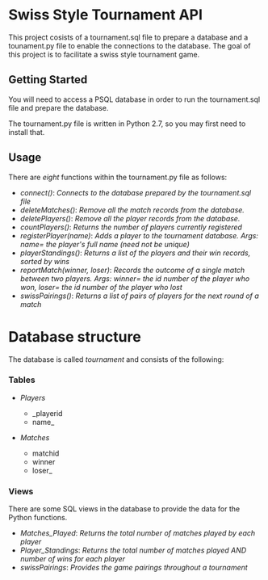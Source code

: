 # Swiss Style Tournament API

This project cosists of a tournament.sql file to prepare a database and a tounament.py file to enable the connections to the database. The goal of this  project is to facilitate a swiss style tournament game.

## Getting Started

You will need to access a PSQL database in order to run the tournament.sql file and prepare the database.

The tournament.py file is written in Python 2.7, so you may first need to install that.

## Usage

There are *eight* functions within the tournament.py file as follows:

* *connect()*: _Connects to the database prepared by the tournament.sql file_
* *deleteMatches()*: _Remove all the match records from the database._
* *deletePlayers()*: _Remove all the player records from the database._
* *countPlayers()*: _Returns the number of players currently registered_
* *registerPlayer(name)*: _Adds a player to the tournament database. Args: name= the player's full name (need not be unique)_
* *playerStandings()*: _Returns a list of the players and their win records, sorted by wins_
* *reportMatch(winner, loser)*: _Records the outcome of a single match between two players. Args: winner= the id number of the player who won, loser=  the id number of the player who lost_
* *swissPairings()*: _Returns a list of pairs of players for the next round of a match_


# Database structure

The database is called *tournament* and consists of the following:

### Tables

* *Players*
    - _playerid
    - name_

* *Matches* 
    - matchid
    - winner
    - loser_

### Views

There are some SQL views in the database to provide the data for the Python functions.

* *Matches_Played*: _Returns the total number of matches played by each player_
* *Player_Standings*: _Returns the total number of matches played AND number of wins for each player_
* *swissPairings*: _Provides the game pairings throughout a tournament_


